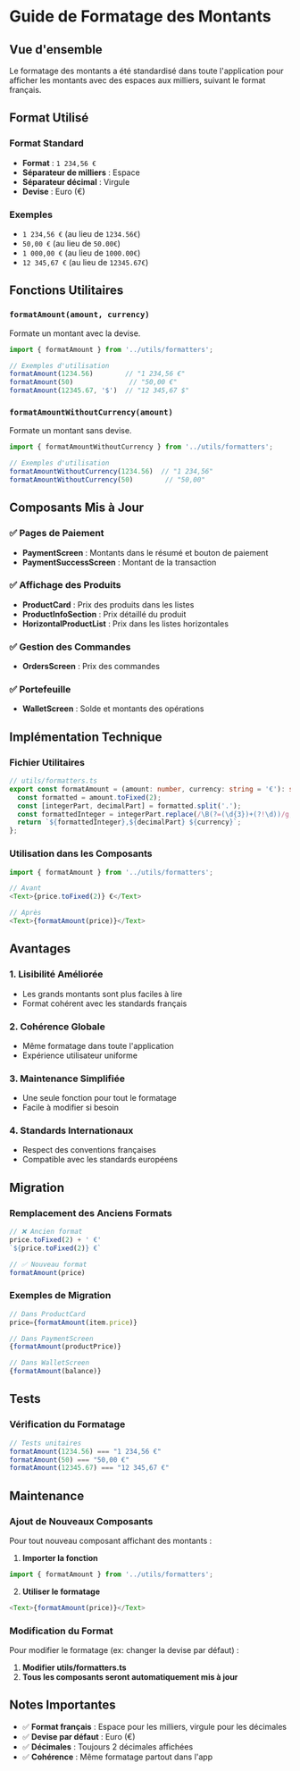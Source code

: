 # Guide de Formatage des Montants

## Vue d'ensemble

Le formatage des montants a été standardisé dans toute l'application pour afficher les montants avec des espaces aux milliers, suivant le format français.

## Format Utilisé

### Format Standard
- **Format** : `1 234,56 €`
- **Séparateur de milliers** : Espace
- **Séparateur décimal** : Virgule
- **Devise** : Euro (€)

### Exemples
- `1 234,56 €` (au lieu de `1234.56€`)
- `50,00 €` (au lieu de `50.00€`)
- `1 000,00 €` (au lieu de `1000.00€`)
- `12 345,67 €` (au lieu de `12345.67€`)

## Fonctions Utilitaires

### `formatAmount(amount, currency)`
Formate un montant avec la devise.

```typescript
import { formatAmount } from '../utils/formatters';

// Exemples d'utilisation
formatAmount(1234.56)        // "1 234,56 €"
formatAmount(50)              // "50,00 €"
formatAmount(12345.67, '$')  // "12 345,67 $"
```

### `formatAmountWithoutCurrency(amount)`
Formate un montant sans devise.

```typescript
import { formatAmountWithoutCurrency } from '../utils/formatters';

// Exemples d'utilisation
formatAmountWithoutCurrency(1234.56)  // "1 234,56"
formatAmountWithoutCurrency(50)        // "50,00"
```

## Composants Mis à Jour

### ✅ Pages de Paiement
- **PaymentScreen** : Montants dans le résumé et bouton de paiement
- **PaymentSuccessScreen** : Montant de la transaction

### ✅ Affichage des Produits
- **ProductCard** : Prix des produits dans les listes
- **ProductInfoSection** : Prix détaillé du produit
- **HorizontalProductList** : Prix dans les listes horizontales

### ✅ Gestion des Commandes
- **OrdersScreen** : Prix des commandes

### ✅ Portefeuille
- **WalletScreen** : Solde et montants des opérations

## Implémentation Technique

### Fichier Utilitaires
```typescript
// utils/formatters.ts
export const formatAmount = (amount: number, currency: string = '€'): string => {
  const formatted = amount.toFixed(2);
  const [integerPart, decimalPart] = formatted.split('.');
  const formattedInteger = integerPart.replace(/\B(?=(\d{3})+(?!\d))/g, ' ');
  return `${formattedInteger},${decimalPart} ${currency}`;
};
```

### Utilisation dans les Composants
```typescript
import { formatAmount } from '../utils/formatters';

// Avant
<Text>{price.toFixed(2)} €</Text>

// Après
<Text>{formatAmount(price)}</Text>
```

## Avantages

### 1. **Lisibilité Améliorée**
- Les grands montants sont plus faciles à lire
- Format cohérent avec les standards français

### 2. **Cohérence Globale**
- Même formatage dans toute l'application
- Expérience utilisateur uniforme

### 3. **Maintenance Simplifiée**
- Une seule fonction pour tout le formatage
- Facile à modifier si besoin

### 4. **Standards Internationaux**
- Respect des conventions françaises
- Compatible avec les standards européens

## Migration

### Remplacement des Anciens Formats
```typescript
// ❌ Ancien format
price.toFixed(2) + ' €'
`${price.toFixed(2)} €`

// ✅ Nouveau format
formatAmount(price)
```

### Exemples de Migration
```typescript
// Dans ProductCard
price={formatAmount(item.price)}

// Dans PaymentScreen
{formatAmount(productPrice)}

// Dans WalletScreen
{formatAmount(balance)}
```

## Tests

### Vérification du Formatage
```typescript
// Tests unitaires
formatAmount(1234.56) === "1 234,56 €"
formatAmount(50) === "50,00 €"
formatAmount(12345.67) === "12 345,67 €"
```

## Maintenance

### Ajout de Nouveaux Composants
Pour tout nouveau composant affichant des montants :

1. **Importer la fonction**
```typescript
import { formatAmount } from '../utils/formatters';
```

2. **Utiliser le formatage**
```typescript
<Text>{formatAmount(price)}</Text>
```

### Modification du Format
Pour modifier le formatage (ex: changer la devise par défaut) :

1. **Modifier utils/formatters.ts**
2. **Tous les composants seront automatiquement mis à jour**

## Notes Importantes

- ✅ **Format français** : Espace pour les milliers, virgule pour les décimales
- ✅ **Devise par défaut** : Euro (€)
- ✅ **Décimales** : Toujours 2 décimales affichées
- ✅ **Cohérence** : Même formatage partout dans l'app 